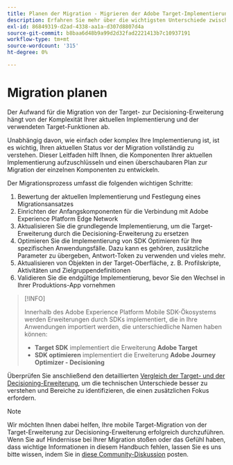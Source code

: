 ```yaml
---
title: Planen der Migration - Migrieren der Adobe Target-Implementierung in Ihrer Mobile App zur Erweiterung Adobe Journey Optimizer - Decisioning
description: Erfahren Sie mehr über die wichtigsten Unterschiede zwischen at.js und Platform Web SDK und wie Sie Ihren Migrationsaufwand planen können.
exl-id: 86849319-d2ad-4338-aa1a-d307d8807d4a
source-git-commit: b8baa6d48b9a99d2d32fad2221413b7c10937191
workflow-type: tm+mt
source-wordcount: '315'
ht-degree: 0%

---
```


# Migration planen

Der Aufwand für die Migration von der Target- zur Decisioning-Erweiterung hängt von der Komplexität Ihrer aktuellen Implementierung und der verwendeten Target-Funktionen ab.

Unabhängig davon, wie einfach oder komplex Ihre Implementierung ist, ist es wichtig, Ihren aktuellen Status vor der Migration vollständig zu verstehen. Dieser Leitfaden hilft Ihnen, die Komponenten Ihrer aktuellen Implementierung aufzuschlüsseln und einen überschaubaren Plan zur Migration der einzelnen Komponenten zu entwickeln.

Der Migrationsprozess umfasst die folgenden wichtigen Schritte:

1. Bewertung der aktuellen Implementierung und Festlegung eines Migrationsansatzes
1. Einrichten der Anfangskomponenten für die Verbindung mit Adobe Experience Platform Edge Network
1. Aktualisieren Sie die grundlegende Implementierung, um die Target-Erweiterung durch die Decisioning-Erweiterung zu ersetzen
1. Optimieren Sie die Implementierung von SDK Optimieren für Ihre spezifischen Anwendungsfälle. Dazu kann es gehören, zusätzliche Parameter zu übergeben, Antwort-Token zu verwenden und vieles mehr.
1. Aktualisieren von Objekten in der Target-Oberfläche, z. B. Profilskripte, Aktivitäten und Zielgruppendefinitionen
1. Validieren Sie die endgültige Implementierung, bevor Sie den Wechsel in Ihrer Produktions-App vornehmen

>[!INFO]
>
>Innerhalb des Adobe Experience Platform Mobile SDK-Ökosystems werden Erweiterungen durch SDKs implementiert, die in Ihre Anwendungen importiert werden, die unterschiedliche Namen haben können:
>
> * **Target SDK** implementiert die Erweiterung **Adobe Target**
> * **SDK optimieren** implementiert die Erweiterung **Adobe Journey Optimizer - Decisioning**


Überprüfen Sie anschließend den detaillierten [Vergleich der Target- und der Decisioning-Erweiterung](detailed-comparison.md), um die technischen Unterschiede besser zu verstehen und Bereiche zu identifizieren, die einen zusätzlichen Fokus erfordern.

>[!NOTE]
>
>Wir möchten Ihnen dabei helfen, Ihre mobile Target-Migration von der Target-Erweiterung zur Decisioning-Erweiterung erfolgreich durchzuführen. Wenn Sie auf Hindernisse bei Ihrer Migration stoßen oder das Gefühl haben, dass wichtige Informationen in diesem Handbuch fehlen, lassen Sie es uns bitte wissen, indem Sie in [diese Community-Diskussion](https://experienceleaguecommunities.adobe.com/t5/adobe-experience-platform-data/tutorial-discussion-migrate-target-from-at-js-to-web-sdk/m-p/575587#M463) posten.
